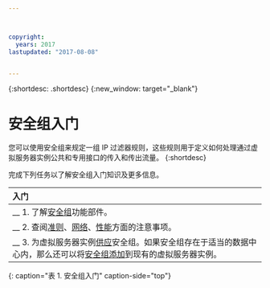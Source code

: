 ```yaml
---



copyright:
  years: 2017
lastupdated: "2017-08-08"


---
```


{:shortdesc: .shortdesc}
{:new_window: target="_blank"}

# 安全组入门

您可以使用安全组来规定一组 IP 过滤器规则，这些规则用于定义如何处理通过虚拟服务器实例公共和专用接口的传入和传出流量。
{:shortdesc}

完成下列任务以了解安全组入门知识及更多信息。

| 入门       |
|:------------------|
| __ 1. 了解[安全组](sg_overview.html)功能部件。|
| __ 2. 查阅[准则](sg_guidelines.html)、[网络](sg_network_config.html)、[性能](sg_perf_limits.html)方面的注意事项。|
| __ 3. 为虚拟服务器实例[供应](sg_provisioning.html)安全组。如果安全组存在于适当的数据中心内，那么还可以将[安全组添加](sg_creating.html)到现有的虚拟服务器实例。|
{: caption="表 1. 安全组入门" caption-side="top"} 

